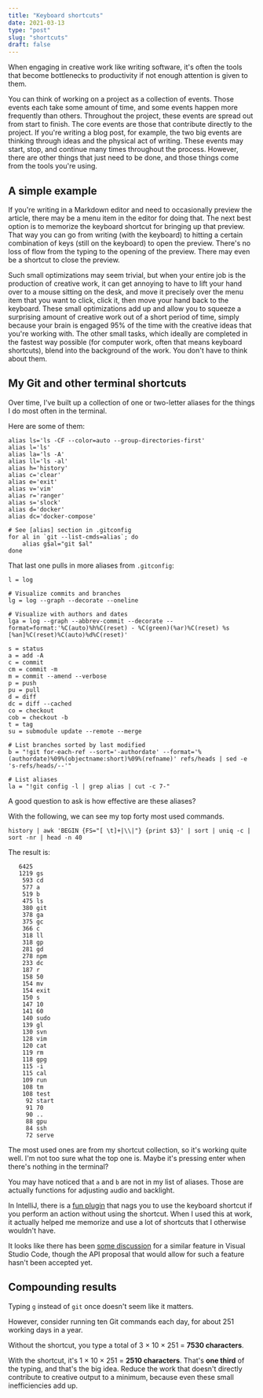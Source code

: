 ```yaml
---
title: "Keyboard shortcuts"
date: 2021-03-13
type: "post"
slug: "shortcuts"
draft: false
---
```


When engaging in creative work like writing software, it's often the tools that become bottlenecks to productivity if not enough attention is given to them.

You can think of working on a project as a collection of events. Those events each take some amount of time, and some events happen more frequently than others. Throughout the project, these events are spread out from start to finish. The core events are those that contribute directly to the project. If you're writing a blog post, for example, the two big events are thinking through ideas and the physical act of writing. These events may start, stop, and continue many times throughout the process. However, there are other things that just need to be done, and those things come from the tools you're using.

## A simple example

If you're writing in a Markdown editor and need to occasionally preview the article, there may be a menu item in the editor for doing that. The next best option is to memorize the keyboard shortcut for bringing up that preview. That way you can go from writing (with the keyboard) to hitting a certain combination of keys (still on the keyboard) to open the preview. There's no loss of flow from the typing to the opening of the preview. There may even be a shortcut to close the preview.

Such small optimizations may seem trivial, but when your entire job is the production of creative work, it can get annoying to have to lift your hand over to a mouse sitting on the desk, and move it precisely over the menu item that you want to click, click it, then move your hand back to the keyboard. These small optimizations add up and allow you to squeeze a surprising amount of creative work out of a short period of time, simply because your brain is engaged 95% of the time with the creative ideas that you're working with. The other small tasks, which ideally are completed in the fastest way possible (for computer work, often that means keyboard shortcuts), blend into the background of the work. You don't have to think about them.

## My Git and other terminal shortcuts

Over time, I've built up a collection of one or two-letter aliases for the things I do most often in the terminal.

Here are some of them:

```
alias ls='ls -CF --color=auto --group-directories-first'
alias l='ls'
alias la='ls -A'
alias ll='ls -al'
alias h='history'
alias c='clear'
alias e='exit'
alias v='vim'
alias r='ranger'
alias s='slock'
alias d='docker'
alias dc='docker-compose'

# See [alias] section in .gitconfig
for al in `git --list-cmds=alias`; do
    alias g$al="git $al"
done
```

That last one pulls in more aliases from `.gitconfig`:

```
l = log

# Visualize commits and branches
lg = log --graph --decorate --oneline

# Visualize with authors and dates
lga = log --graph --abbrev-commit --decorate --format=format:'%C(auto)%h%C(reset) - %C(green)(%ar)%C(reset) %s [%an]%C(reset)%C(auto)%d%C(reset)'

s = status
a = add -A
c = commit
cm = commit -m
m = commit --amend --verbose
p = push
pu = pull
d = diff
dc = diff --cached
co = checkout
cob = checkout -b
t = tag
su = submodule update --remote --merge

# List branches sorted by last modified
b = "!git for-each-ref --sort='-authordate' --format='%(authordate)%09%(objectname:short)%09%(refname)' refs/heads | sed -e 's-refs/heads/--'"

# List aliases
la = "!git config -l | grep alias | cut -c 7-"
```

A good question to ask is how effective are these aliases?

With the following, we can see my top forty most used commands.

```
history | awk 'BEGIN {FS="[ \t]+|\\|"} {print $3}' | sort | uniq -c | sort -nr | head -n 40
```

The result is:

```
   6425
   1219 gs
    593 cd
    577 a
    519 b
    475 ls
    380 git
    378 ga
    375 gc
    366 c
    318 ll
    318 gp
    281 gd
    278 npm
    233 dc
    187 r
    158 50
    154 mv
    154 exit
    150 s
    147 10
    141 60
    140 sudo
    139 gl
    130 svn
    128 vim
    120 cat
    119 rm
    118 gpg
    115 -i
    115 cal
    109 run
    108 tm
    108 test
     92 start
     91 70
     90 ..
     88 gpu
     84 ssh
     72 serve
```

The most used ones are from my shortcut collection, so it's working quite well. I'm not too sure what the top one is. Maybe it's pressing enter when there's nothing in the terminal?

You may have noticed that `a` and `b` are not in my list of aliases. Those are actually functions for adjusting `a`udio and `b`acklight.

In IntelliJ, there is a [fun plugin](https://github.com/halirutan/IntelliJ-Key-Promoter-X) that nags you to use the keyboard shortcut if you perform an action without using the shortcut. When I used this at work, it actually helped me memorize and use a lot of shortcuts that I otherwise wouldn't have.

It looks like there has been [some discussion](https://github.com/Microsoft/vscode/issues/26729) for a similar feature in Visual Studio Code, though the API proposal that would allow for such a feature hasn't been accepted yet.

## Compounding results

Typing `g` instead of `git` once doesn't seem like it matters.

However, consider running ten Git commands each day, for about 251 working days in a year.

Without the shortcut, you type a total of 3 × 10 × 251 = **7530 characters**.

With the shortcut, it's 1 × 10 × 251 = **2510 characters**. That's **one third** of the typing, and that's the big idea. Reduce the work that doesn't directly contribute to creative output to a minimum, because even these small inefficiencies add up.
